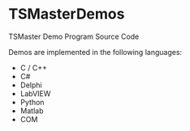 # TSMasterDemos
TSMaster Demo Program Source Code

Demos are implemented in the following languages:
- C / C++
- C#
- Delphi
- LabVIEW
- Python
- Matlab
- COM
